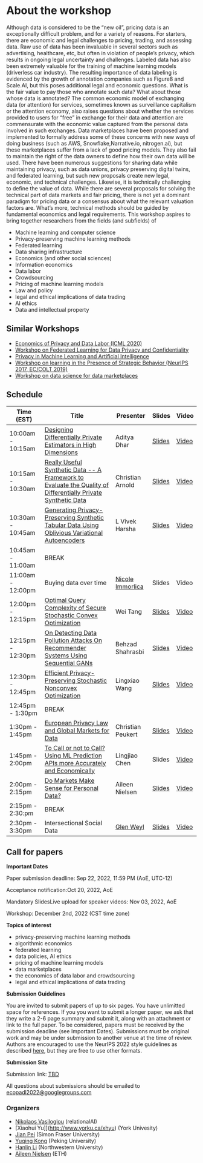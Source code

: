 
# About the workshop #

Although data is considered to be the “new oil”, pricing data is an exceptionally difficult problem, and for a variety of reasons. For starters, there are economic and legal challenges to pricing, trading, and assessing data. Raw use of data has been invaluable in several sectors such as advertising, healthcare, etc, but often in violation of people’s privacy, which results in ongoing legal uncertainty and challenges. Labeled data has also been extremely valuable for the training of machine learning models (driverless car industry). The resulting importance of data labeling is evidenced by the growth of annotation companies such as Figure8 and Scale.AI, but this poses additional legal and economic questions. What is the fair value to pay those who annotate such data? What about those whose data is annotated? The common economic model of exchanging data (or attention) for services, sometimes known as surveillance capitalism or the attention economy, also raises questions about whether the services provided to users for “free” in exchange for their data and attention are commensurate with the economic value captured from the personal data involved in such exchanges. 
Data marketplaces have been proposed and implemented to formally address some of these concerns with new ways of doing business (such as AWS, Snowflake,Narrative.io, nitrogen.ai), but these marketplaces suffer from a lack of good pricing models. They also fail to maintain the right of the data owners to define how their own data will be used. There have been numerous suggestions for sharing data while maintaining privacy, such as data unions, privacy preserving digital twins, and federated learning, but such new proposals create new legal, economic, and technical challenges.
Likewise, it is technically challenging to define the value of data. While there are several proposals for solving the technical part of data markets and fair pricing, there is not yet a dominant paradigm for pricing data or a consensus about what the relevant valuation factors are. What’s more, technical methods should be guided by fundamental economics and legal requirements. 
This workshop aspires to bring together researchers from the fields (and subfields) of 

- Machine learning and computer science
- Privacy-preserving machine learning methods
- Federated learning
- Data sharing infrastructure
- Economics (and other social sciences)
- Information economics
- Data labor
- Crowdsourcing
- Pricing of machine learning models
- Law and policy
- legal and ethical implications of data trading
- AI ethics
- Data and intellectual property

## Similar Workshops ##

- [Economics of Privacy and Data Labor (ICML 2020)](https://icml.cc/virtual/2020/workshop/5723)
- [Workshop on Federated Learning for Data Privacy and Confidentiality](https://nips.cc/Conferences/2019/Schedule?showEvent=13202)
- [Privacy in Machine Learning and Artificial Intelligence](https://pimlai.github.io/pimlai18/)
- [Workshop on learning in the Presence of Strategic Behavior (NeurIPS 2017, EC/COLT 2019)](https://sites.google.com/view/eclearning2019/)
- [Workshop on data science for data marketplaces](https://sites.google.com/view/dsdm2022/home)


## Schedule ##

Time (EST)  | Title  | Presenter | Slides | Video |
----------- | ------ | --------- | ------ | ----- |
10:00am - 10:15am | [Designing Differentially Private Estimators in High Dimensions](https://drive.google.com/file/d/1cQhjxk96e0erVyo1ofOHDzpeh1OTgpyx/view?usp=sharing) | 	Aditya Dhar | [Slides](https://drive.google.com/file/d/1F5CBS5lnjLIkNfju2LZ-s_kl0Lnw39P8/view?usp=sharing) | [Video](https://drive.google.com/file/d/17lgvSk9D6awYRzSbhuhaKo8-7hiI10WG/view?usp=sharing)|
10:15am - 10:30am | [Really Useful Synthetic Data -- A Framework to Evaluate the Quality of Differentially Private Synthetic Data](https://drive.google.com/file/d/1dwUptJjiWfKtEx2NZmEjz38GGR6UIbXH/view?usp=sharing) | 	Christian Arnold | [Slides](https://drive.google.com/file/d/1IN4vmr1qEeGHc1HAlPLtHdG1sKSxH7U3/view?usp=sharing) | [Video](https://drive.google.com/file/d/1IB7J1IM6LdQDjBcVQq-30R3OZqtchv7c/view?usp=sharing)|
10:30am - 10:45am |	[Generating Privacy-Preserving Synthetic Tabular Data Using Oblivious Variational Autoencoders](https://drive.google.com/file/d/1R6S59Nr0saOZuhr_mrk-_6DvZeOZ7Xdz/view?usp=sharing)  |	L Vivek Harsha | [Slides](https://drive.google.com/file/d/1NkBlmopsOBrdr9hEY74rsPXmvm1YLM-a/view?usp=sharing) | [Video](https://drive.google.com/file/d/1-8HPBkEsQNLt2maImxhqgpM0d2lH1BMM/view?usp=sharing) |
10:45am - 11:00am | BREAK |
11:00am - 12:00pm |   Buying data over time  | [Nicole Immorlica](http://www.immorlica.com/) | Slides | Video |
12:00pm - 12:15pm   | [Optimal Query Complexity of Secure Stochastic Convex Optimization](https://drive.google.com/file/d/16ZQbfEawSpy2Zr_rCPDw5tDdWyB5K7c9/view?usp=sharing)  | Wei Tang | [Slides](https://drive.google.com/file/d/11jaDtYRqUkcpQ6QnxWTqVTBKmcGEpRTA/view?usp=sharing) | [Video](https://drive.google.com/file/d/1hWo0UKmMwl5hy_uqNOgUlVDEhKI5iKSP/view?usp=sharing) | 
12:15pm - 12:30pm | [On Detecting Data Pollution Attacks On Recommender Systems Using Sequential GANs](https://drive.google.com/file/d/1b9iJHLq4g-aCRqdGocnqdx0x7p0TzPXE/view?usp=sharing) | Behzad Shahrasbi | [Slides](https://drive.google.com/file/d/1eCQch-mRDUWAz5X0rA5z7Usau9IP_3hZ/view?usp=sharing) | [Video](https://drive.google.com/file/d/1di4RAGC9PR_hejJK3N8UMrwr_ZqyaRTy/view?usp=sharing) |
12:30pm - 12:45pm | 	[Efficient Privacy-Preserving Stochastic Nonconvex Optimization](https://drive.google.com/file/d/1FfGuUOnVgCCOUsBh80_jj67FW9A4HrVt/view?usp=sharing) | 	Lingxiao Wang | [Slides](https://drive.google.com/file/d/15SHSW27YFDr7lo5V7pdLseSFuyfNXO7D/view?usp=sharing) | [Video](https://drive.google.com/file/d/1zH9z14p9aZN8oqySgOg77NEVaFpMLuZg/view?usp=sharing)|
12:45pm - 1:30pm  | BREAK |
1:30pm - 1:45pm   | [European Privacy Law and Global Markets for Data](https://drive.google.com/file/d/1xNg6w_RbTVk5rdkW9obbYMUBa74sio4c/view?usp=sharing) | Christian Peukert | [Slides](https://drive.google.com/file/d/1VNLhw4hudcAzdlY768qFOsEVp64aj3kr/view?usp=sharing) | [Video](https://drive.google.com/file/d/1ntKiRoA5MVhKyj5ahqLJkH-0l10i2qAo/view?usp=sharing) |
1:45pm - 2:00pm   | [To Call or not to Call? Using ML Prediction APIs more Accurately and Economically](https://drive.google.com/file/d/1fmCr50IvAMPOMGLwUMZkDzvywEzcsSlW/view?usp=sharing) | Lingjiao Chen | Slides | [Video](https://drive.google.com/file/d/1oOJ9Tu7HEfh5XzdzLcNe7c6Z_Asm_8gG/view?usp=sharing) |
2:00pm - 2:15pm | [Do Markets Make Sense for Personal Data?](https://drive.google.com/file/d/1JzbPrvW9ELfkATS3DiaAzWkCf6fLDFqx/view?usp=sharing)  | Aileen Nielsen | [Slides](https://drive.google.com/file/d/1OQQnNBDDVqKhr_ZHRoRYXCgDizSGEqeR/view?usp=sharing) | [Video](https://drive.google.com/file/d/1dcgr7JwWOjkv3nmDGh4bSUUauW4mmO0M/view?usp=sharing) |
2:15pm - 2:30:pm | BREAK| 
2:30pm - 3:30pm | Intersectional Social Data | [Glen Weyl](http://glenweyl.com/) | [Slides](https://drive.google.com/file/d/1n2EivlulQvKPVbxAuit51M0GgZvpeERs/view?usp=sharing) | [Video](https://drive.google.com/file/d/1ytiGdbcTRk91JCN1WKHGWdyA8dNiltdC/view?usp=sharing) |

## Call for papers ##

**Important Dates**

Paper submission deadline: Sep 22, 2022, 11:59 PM (AoE, UTC-12)

Acceptance notification:Oct 20, 2022, AoE

Mandatory SlidesLive upload for speaker videos:  Nov 03, 2022, AoE

Workshop: December 2nd, 2022 (CST time zone)
 
**Topics of interest** 

- privacy-preserving machine learning methods
- algorithmic economics
- federated learning
- data policies, AI ethics
- pricing of machine learning models 
- data marketplaces
- the economics of data labor and crowdsourcing
- legal and ethical implications of data trading

**Submission Guidelines**

You are invited to submit papers of up to six pages. You have unlimitted space for references. If you you want to submit a longer paper, we ask that they write a 2-6 page summary and submit it, along with an attachment or link to the full paper.  To be considered, papers must be received by the submission deadline (see Important Dates). Submissions must be original work and may be under submission to another venue at the time of review. Authors are encouraged to use the NeurIPS 2022 style guidelines as described [here](https://neurips.cc/Conferences/2022/PaperInformation/StyleFiles), but they are free to use other formats.

**Submission Site**

Submission link: [TBD](TBD)

All questions about submissions should be emailed to [ecopadl2022@googlegroups.com](mailto:ecopadl2022@googlegroups.com)


### Organizers ####
- [Nikolaos Vasiloglou](https://www.linkedin.com/in/vasiloglou) (relationalAI)
- [Xiaohui Yu]](http://www.yorku.ca/xhyu) 	(York Univesity)
- [Jian Pei](https://www.cs.sfu.ca/~jpei)	(Simon Fraser University)
- [Yuqing Kong](https://cfcs.pku.edu.cn/yuqkong/)  (Peking University)  		
- [Hanlin Li](https://sites.northwestern.edu/lihanlin/)	(Northwestern University)
- [Aileen Nielsen](https://lawecon.ethz.ch/group/scientific-team/nielsen.html) (ETH)

